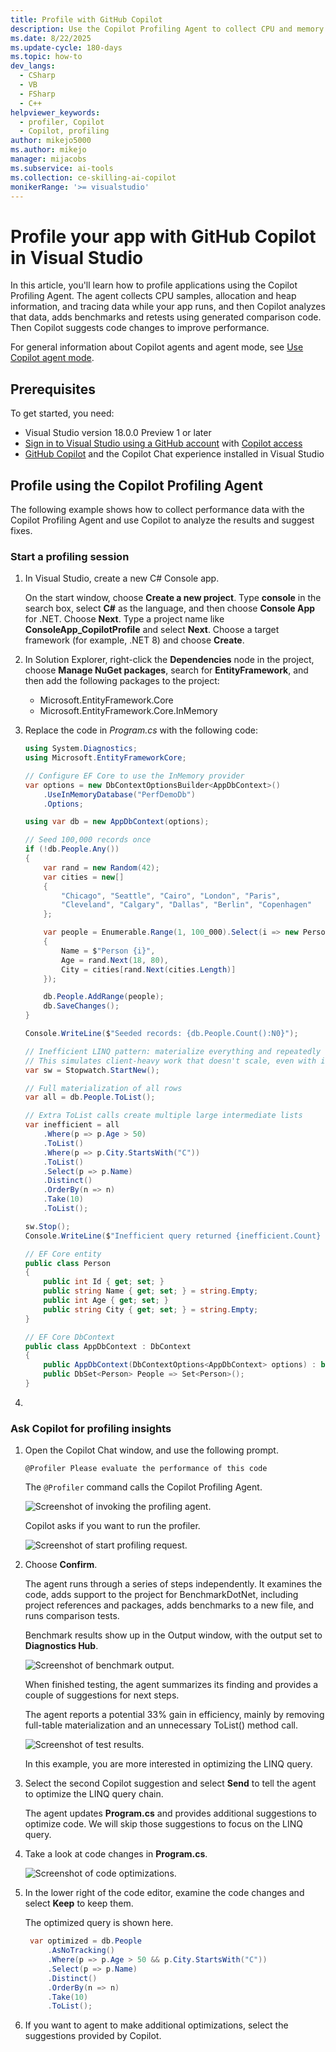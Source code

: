 ```yaml
---
title: Profile with GitHub Copilot
description: Use the Copilot Profiling Agent to collect CPU and memory traces and get AI-driven performance insights and fixes.
ms.date: 8/22/2025
ms.update-cycle: 180-days
ms.topic: how-to
dev_langs:
  - CSharp
  - VB
  - FSharp
  - C++
helpviewer_keywords:
  - profiler, Copilot
  - Copilot, profiling
author: mikejo5000
ms.author: mikejo
manager: mijacobs
ms.subservice: ai-tools
ms.collection: ce-skilling-ai-copilot
monikerRange: '>= visualstudio'
---
```


# Profile your app with GitHub Copilot in Visual Studio

In this article, you'll learn how to profile applications using the Copilot Profiling Agent. The agent collects CPU samples, allocation and heap information, and tracing data while your app runs, and then Copilot analyzes that data, adds benchmarks and retests using generated comparison code. Then Copilot suggests code changes to improve performance.

For general information about Copilot agents and agent mode, see [Use Copilot agent mode](../ide/copilot-agent-mode.md).

## Prerequisites

To get started, you need:

+ Visual Studio version 18.0.0 Preview 1 or later
+ [Sign in to Visual Studio using a GitHub account](../ide/work-with-github-accounts.md) with [Copilot access](https://docs.github.com/en/copilot/about-github-copilot/what-is-github-copilot#getting-access-to-copilot)
+ [GitHub Copilot](../ide/visual-studio-github-copilot-install-and-states.md) and the Copilot Chat experience installed in Visual Studio

## Profile using the Copilot Profiling Agent

The following example shows how to collect performance data with the Copilot Profiling Agent and use Copilot to analyze the results and suggest fixes.

### Start a profiling session

1. In Visual Studio, create a new C# Console app.

   On the start window, choose **Create a new project**. Type **console** in the search box, select **C#** as the language, and then choose **Console App** for .NET. Choose **Next**. Type a project name like **ConsoleApp_CopilotProfile** and select **Next**. Choose a target framework (for example, .NET 8) and choose **Create**.

1. In Solution Explorer, right-click the **Dependencies** node in the project, choose **Manage NuGet packages**, search for **EntityFramework**, and then add the following packages to the project:

   - Microsoft.EntityFramework.Core
   - Microsoft.EntityFramework.Core.InMemory

1. Replace the code in *Program.cs* with the following code:

    ```csharp
    using System.Diagnostics;
    using Microsoft.EntityFrameworkCore;

    // Configure EF Core to use the InMemory provider
    var options = new DbContextOptionsBuilder<AppDbContext>()
        .UseInMemoryDatabase("PerfDemoDb")
        .Options;

    using var db = new AppDbContext(options);

    // Seed 100,000 records once
    if (!db.People.Any())
    {
        var rand = new Random(42);
        var cities = new[]
        {
            "Chicago", "Seattle", "Cairo", "London", "Paris",
            "Cleveland", "Calgary", "Dallas", "Berlin", "Copenhagen"
        };

        var people = Enumerable.Range(1, 100_000).Select(i => new Person
        {
            Name = $"Person {i}",
            Age = rand.Next(18, 80),
            City = cities[rand.Next(cities.Length)]
        });

        db.People.AddRange(people);
        db.SaveChanges();
    }

    Console.WriteLine($"Seeded records: {db.People.Count():N0}");

    // Inefficient LINQ pattern: materialize everything and repeatedly re-materialize + chain ToList
    // This simulates client-heavy work that doesn't scale, even with in-memory provider
    var sw = Stopwatch.StartNew();

    // Full materialization of all rows
    var all = db.People.ToList();

    // Extra ToList calls create multiple large intermediate lists
    var inefficient = all
        .Where(p => p.Age > 50)
        .ToList()
        .Where(p => p.City.StartsWith("C"))
        .ToList()
        .Select(p => p.Name)
        .Distinct()
        .OrderBy(n => n)
        .Take(10)
        .ToList();

    sw.Stop();
    Console.WriteLine($"Inefficient query returned {inefficient.Count} rows in {sw.ElapsedMilliseconds} ms");

    // EF Core entity
    public class Person
    {
        public int Id { get; set; }
        public string Name { get; set; } = string.Empty;
        public int Age { get; set; }
        public string City { get; set; } = string.Empty;
    }

    // EF Core DbContext
    public class AppDbContext : DbContext
    {
        public AppDbContext(DbContextOptions<AppDbContext> options) : base(options) { }
        public DbSet<Person> People => Set<Person>();
    }
    ```

1. 

### Ask Copilot for profiling insights

1. Open the Copilot Chat window, and use the following prompt.

   ```@Profiler Please evaluate the performance of this code```

   The `@Profiler` command calls the Copilot Profiling Agent. 

   ![Screenshot of invoking the profiling agent.](../profiling/media/vs/profiling-agent-start-chat.png)

   Copilot asks if you want to run the profiler.

   ![Screenshot of start profiling request.](../profiling/media/vs/profiling-agent-start-profiling-request.png)

1. Choose **Confirm**.

   The agent runs through a series of steps independently. It examines the code, adds support to the project for BenchmarkDotNet, including project references and packages, adds benchmarks to a new file, and runs comparison tests.

   Benchmark results show up in the Output window, with the output set to **Diagnostics Hub**.

   ![Screenshot of benchmark output.](../profiling/media/vs/profiling-agent-benchmark-output.png)

   When finished testing, the agent summarizes its finding and provides a couple of suggestions for next steps.

   The agent reports a potential 33% gain in efficiency, mainly by removing full-table materialization and an unnecessary ToList() method call.

   ![Screenshot of test results.](../profiling/media/vs/profiling-agent-results.png)

   In this example, you are more interested in optimizing the LINQ query.

1. Select the second Copilot suggestion and select **Send** to tell the agent to optimize the LINQ query chain.

   The agent updates **Program.cs** and provides additional suggestions to optimize code. We will skip those suggestions to focus on the LINQ query.

1. Take a look at code changes in **Program.cs**.

   ![Screenshot of code optimizations.](../profiling/media/vs/profiling-agent-suggested-fixes.png) 

1. In the lower right of the code editor, examine the code changes and select **Keep** to keep them.

   The optimized query is shown here.

   ```csharp
    var optimized = db.People
        .AsNoTracking()
        .Where(p => p.Age > 50 && p.City.StartsWith("C"))
        .Select(p => p.Name)
        .Distinct()
        .OrderBy(n => n)
        .Take(10)
        .ToList();
   ```

1. If you want to agent to make additional optimizations, select the suggestions provided by Copilot.

